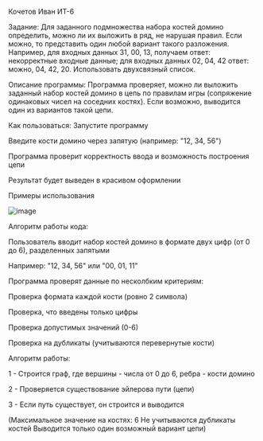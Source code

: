 Кочетов Иван ИТ-6


Задание: 
Для заданного подмножества набора костей домино определить, можно ли их 
выложить в ряд, не нарушая правил. Если можно, то представить один любой 
вариант такого разложения. Например, для входных данных 31, 00, 13, 
получаем ответ: некорректные входные данные; для входных данных 02, 04, 
42 ответ: можно, 04, 42, 20. Использовать двухсвязный список.



Описание программы:
Программа проверяет, можно ли выложить заданный набор костей домино в цепь по правилам игры (сопряжение одинаковых чисел на соседних костях). Если возможно, выводится один из вариантов такой цепи.

Как пользоваться:
Запустите программу

Введите кости домино через запятую (например: "12, 34, 56")

Программа проверит корректность ввода и возможность построения цепи

Результат будет выведен в красивом оформлении

Примеры использования


![image](https://github.com/user-attachments/assets/63242581-00bc-4625-b88c-3a5c32b20890)



Алгоритм работы кода:


Пользователь вводит набор костей домино в формате двух цифр (от 0 до 6), разделенных запятыми

Например: "12, 34, 56" или "00, 01, 11"

Программа проверят данные по несколбким критериям:

Проверка формата каждой кости (ровно 2 символа)

Проверка, что введены только цифры

Проверка допустимых значений (0-6)

Проверка на дубликаты (учитываются перевернутые кости)

Алгоритм работы:

1 - Строится граф, где вершины - числа от 0 до 6, ребра - кости домино

2 - Проверяется существование эйлерова пути (цепи)

3 - Если путь существует, он строится и выводится

(Максимальное значение на костях: 6
Не учитываются дубликаты костей
Выводится только один возможный вариант цепи)
